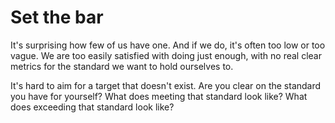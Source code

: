 # Set the bar

It's surprising how few of us have one. And if we do, it's often too low or too vague. We are too easily satisfied with doing just enough, with no real clear metrics for the standard we want to hold ourselves to.

It's hard to aim for a target that doesn't exist. Are you clear on the standard you have for yourself? What does meeting that standard look like? What does exceeding that standard look like?
